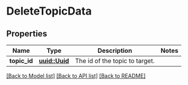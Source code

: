 # DeleteTopicData

## Properties

Name | Type | Description | Notes
------------ | ------------- | ------------- | -------------
**topic_id** | [**uuid::Uuid**](uuid::Uuid.md) | The id of the topic to target. | 

[[Back to Model list]](../README.md#documentation-for-models) [[Back to API list]](../README.md#documentation-for-api-endpoints) [[Back to README]](../README.md)


